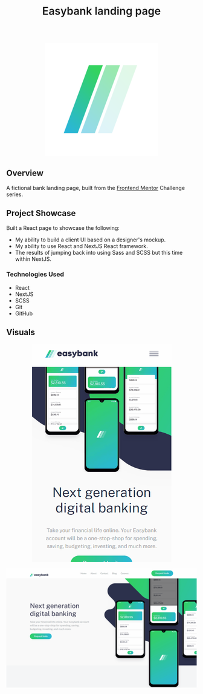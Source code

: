 <h1 align="center" style="font-weight:600;">Easybank landing page </h1>
<br>
<br>
<p align="center">
  <img width="300" height="300" src="./public/img/readme/easybank.png">
</p>

## Overview

A fictional bank landing page, built from the [Frontend Mentor](https://www.frontendmentor.io/) Challenge series.

## Project Showcase

Built a React page to showcase the following:

- My ability to build a client UI based on a designer's mockup.
- My ability to use React and NextJS React framework.
- The results of jumping back into using Sass and SCSS but this time within NextJS.


### Technologies Used

- React
- NextJS
- SCSS
- Git
- GitHub


## Visuals

<p align="center">
  <img width="369" height="577" src="./public/img/readme/easybank-mobile.gif">
</p>

<p align="center">
  <img width="1436" height="" src="./public/img/readme/easybank-desktop.gif">
</p>
